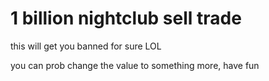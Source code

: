 # 1 billion nightclub sell trade

this will get you banned for sure LOL

you can prob change the value to something more, have fun
